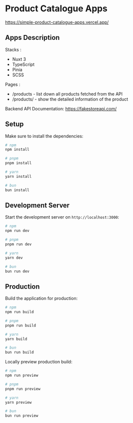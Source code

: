 # Product Catalogue Apps

https://simple-product-catalogue-apps.vercel.app/

## Apps Description

Stacks :

- Nuxt 3
- TypeScript
- Pinia
- SCSS

Pages :

- /products - list down all products fetched from the API
- /products/<id> - show the detailed information of the product

Backend API Documentation:
https://fakestoreapi.com/

## Setup

Make sure to install the dependencies:

```bash
# npm
npm install

# pnpm
pnpm install

# yarn
yarn install

# bun
bun install
```

## Development Server

Start the development server on `http://localhost:3000`:

```bash
# npm
npm run dev

# pnpm
pnpm run dev

# yarn
yarn dev

# bun
bun run dev
```

## Production

Build the application for production:

```bash
# npm
npm run build

# pnpm
pnpm run build

# yarn
yarn build

# bun
bun run build
```

Locally preview production build:

```bash
# npm
npm run preview

# pnpm
pnpm run preview

# yarn
yarn preview

# bun
bun run preview
```
